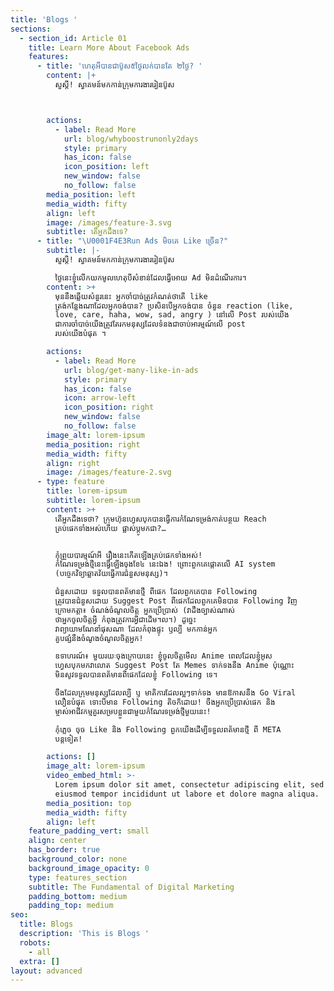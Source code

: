 ```yaml
---
title: 'Blogs '
sections:
  - section_id: Article 01
    title: Learn More About Facebook Ads
    features:
      - title: 'ហេតុអីបានជាប៊ូស៥ថ្ងៃលក់បានតែ ២ថ្ងៃ? '
        content: |+
          សួស្ដី! ស្វាគមន៍មកកាន់ក្រុមការងាររៀនប៊ូស



        actions:
          - label: Read More
            url: blog/whyboostrunonly2days
            style: primary
            has_icon: false
            icon_position: left
            new_window: false
            no_follow: false
        media_position: left
        media_width: fifty
        align: left
        image: /images/feature-3.svg
        subtitle: តើអ្នកដឹងទេ?
      - title: "\U0001F4E3Run Ads មិចគេ Like ច្រើន?"
        subtitle: |-
          សួស្ដី! ស្វាគមន៍មកកាន់ក្រុមការងាររៀនប៊ូស

          ថ្ងៃនេះខ្ញុំលើកយកមូលហេតុបីសំខាន់ដែលធ្វើអោយ Ad មិនដំណើរការ។
        content: >+
          មុននឹងឆ្លើយសំនួរនេះ អ្នកចាំបាច់ត្រូវកំណត់ថាតើ like
          ត្រង់កន្លែងណាដែលអ្នកចង់បាន? ប្រសិនបើអ្នកចង់បាន ចំនួន reaction (like,
          love, care, haha, wow, sad, angry ) នៅលើ Post របស់យើង
          ជាការចាំបាច់យើងត្រូវតែរកមនុស្សដែលទំនងជាចាប់អារម្មណ៍លើ post
          របស់យើងបំផុត ។

        actions:
          - label: Read More
            url: blog/get-many-like-in-ads
            style: primary
            has_icon: false
            icon: arrow-left
            icon_position: right
            new_window: false
            no_follow: false
        image_alt: lorem-ipsum
        media_position: right
        media_width: fifty
        align: right
        image: /images/feature-2.svg
      - type: feature
        title: lorem-ipsum
        subtitle: lorem-ipsum
        content: >+
          តើអ្នកដឹងទេថា? ក្រុមហ៊ុនហ្វេសបុកបានធ្វើការកំណែទម្រង់កាត់បន្ថយ Reach
          គ្រប់ផេកទាំងអស់ហើយ ផ្លាស់ប្តូមកជា?…


          កុំព្រួយបារម្មណ៍អី រឿងនេះកើតឡើងគ្រប់ផេកទាំងអស់!
          កំណែរទម្រង់ថ្មីនេះធ្វើឡើងចុងខែ៤ នេះឯង! ព្រោះពួកគេផ្តោតលើ AI system
          (បច្ចេកវិទ្យាឆ្លាតវ័យធ្វើការជំនួសមនុស្ស)។

          ជំនួសដោយ ទទួលបានពត័មានថ្មី ពីផេក ដែលពួកគេបាន Following
          ត្រូវបានជំនួសដោយ Suggest Post ពីផេកដែលពួកគេមិនបាន Following វិញ
          ក្រោមកត្តា៖ ចំណង់ចំណូលចិត្ត អ្នកប្រើប្រាស់ (វាដឹងច្បាស់ណាស់
          ថាអ្នកចូលចិត្តអ្វី​ កំពុងត្រូវការអ្វីជាដើម។ល។) ដូច្នេះ
          វាព្យាយាមណែនាំផុសណា ដែលកំពុងផ្ទុះ ឫល្បី មកកាន់អ្នក
          គួបផ្សំនឹងចំណូងចំណូលចិត្តអ្នក! 

          ឧទាហរណ៍៖ មួយរយៈចុងក្រោយនេះ ខ្ញុំចូលចិត្តមើល Anime ពេលដែលខ្ញុំអូស
          ហ្វេសបុកមកវាលោត Suggest Post តែ Memes ទាក់ទងនឹង Anime ប៉ុណ្ណោះ
          មិនសូវទទួលបាន​ពត័មានពីផេកដែលខ្ញុំ Following ទេ។ 

          ចឹងដែលក្រុមមនុស្សដែលល្បី ឫ មាតិការដែលល្អៗទាក់ទង មានឱកាសនឹង Go Viral
          លឿនបំផុត ទោះបីមាន Following តិចក៏ដោយ! ចឹងអ្នកប្រើប្រាស់ផេក និង
          ម្ចាស់អាជីវកម្មគួរសម្របខ្លួនជាមួយកំណែរទម្រង់ថ្មីមួយនេះ!

          កុំភ្លេច ចុច Like និង Following ពួកយើងដើម្បីទទួលពត័មានថ្មី ពី META
          បន្តទៀត!

        actions: []
        image_alt: lorem-ipsum
        video_embed_html: >-
          Lorem ipsum dolor sit amet, consectetur adipiscing elit, sed do
          eiusmod tempor incididunt ut labore et dolore magna aliqua.
        media_position: top
        media_width: fifty
        align: left
    feature_padding_vert: small
    align: center
    has_border: true
    background_color: none
    background_image_opacity: 0
    type: features_section
    subtitle: The Fundamental of Digital Marketing
    padding_bottom: medium
    padding_top: medium
seo:
  title: Blogs
  description: 'This is Blogs '
  robots:
    - all
  extra: []
layout: advanced
---
```

